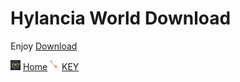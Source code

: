 # Hylancia World Download
Enjoy
[Download](https://drive.google.com/file/d/1GSEJ8mkS5FD5WFpJD-OF-uqqYoy0qicp/view?usp=drive_link)

[![Home](/Images/home.png)](/main.md) [Home](/Main.md)
[![KEY](/Images/key1.png)](/WORLD/key.md) [KEY](/WORLD/key.md)